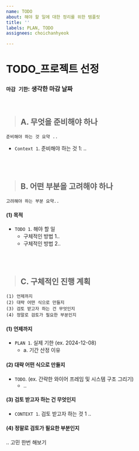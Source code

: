 ```yaml
---
name: TODO
about: 해야 할 일에 대한 정리를 위한 템플릿
title: ''
labels: PLAN, TODO
assignees: choichanhyeok

---
```


# TODO_프로젝트 선정

### `마감 기한`:  생각한 마감 날짜


<br>

> ## A. 무엇을 준비해야 하나
```
준비해야 하는 것 요약 ..
``` 

- `Context 1`. 준비해야 하는 것 1: ..


<br>
<br>




> ## B. 어떤 부분을 고려해야 하나
```
고려해야 하는 부분 요약..
```

#### (1) 목적
- `TODO 1`. 해야 할 일
  - 구체적인 방법 1..
  - 구체적인 방법 2..



<br>
<br>


> ## C. 구체적인 진행 계획
```
(1) 언제까지
(2) 대략 어떤 식으로 만들지
(3) 검토 받고자 하는 건 무엇인지
(4) 정말로 검토가 필요한 부분인지
```

#### (1) 언제까지
- `PLAN 1`. 실제 기한 (ex. 2024-12-08)
  - a. 기간 산정 이유

#### (2) 대략 어떤 식으로 만들지
- `TODO`. (ex. 간략한 와이어 프레임 및 시스템 구조 그리기)
  - ..

#### (3) 검토 받고자 하는 건 무엇인지
- `CONTEXT 1`. 검토 받고자 하는 것 1 ..


#### (4) 정말로 검토가 필요한 부분인지
.. 고민 한번 해보기
